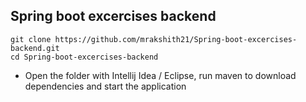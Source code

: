 ## Spring boot excercises backend

```git clone https://github.com/mrakshith21/Spring-boot-excercises-backend.git```  
```cd Spring-boot-excercises-backend```

- Open the folder with Intellij Idea / Eclipse, run maven
    to download dependencies and start the application
